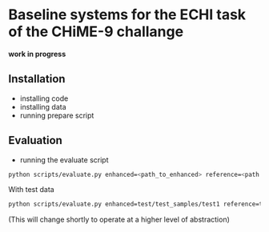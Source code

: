 # Baseline systems for the ECHI task of the CHiME-9 challange

**work in progress**

## Installation

- installing code
- installing data
- running prepare script

## Evaluation

- running the evaluate script

```bash
python scripts/evaluate.py enhanced=<path_to_enhanced> reference=<path to references>
```

With test data

```bash
python scripts/evaluate.py enhanced=test/test_samples/test1 reference=test/test_samples/test
```

(This will change shortly to operate at a higher level of abstraction)
